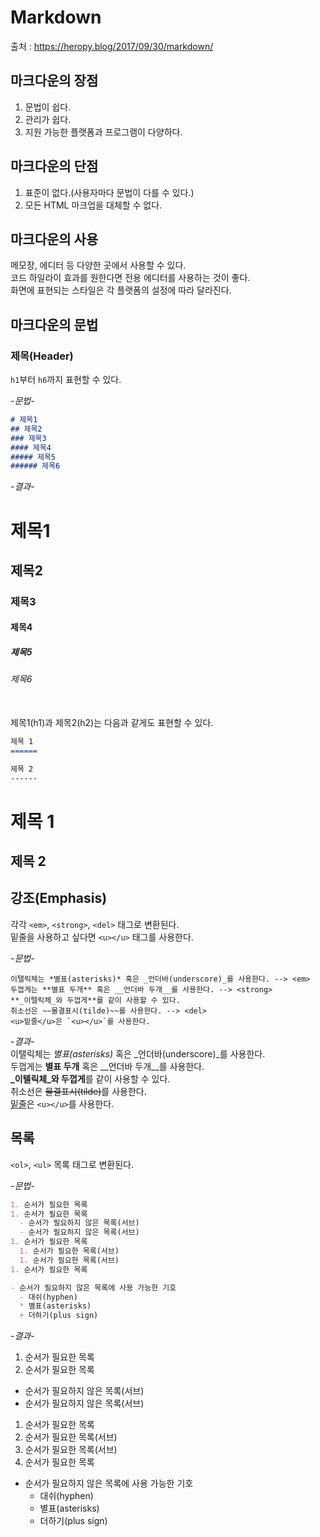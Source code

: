 # Markdown
출처 : https://heropy.blog/2017/09/30/markdown/

## 마크다운의 장점
1. 문법이 쉽다.
2. 관리가 쉽다.
3. 지원 가능한 플랫폼과 프로그램이 다양하다.

## 마크다운의 단점
1. 표준이 없다.(사용자마다 문법이 다를 수 있다.)
2. 모든 HTML 마크업을 대체할 수 없다.

## 마크다운의 사용
메모장, 에디터 등 다양한 곳에서 사용할 수 있다.<br>
코드 하일라이 효과를 원한다면 전용 에디터를 사용하는 것이 좋다.<br>
화면에 표현되는 스타일은 각 플랫폼의 설정에 따라 달라진다.

## 마크다운의 문법

### 제목(Header)
`h1`부터 `h6`까지 표현할 수 있다.<br>

-*문법*-
```Markdown
# 제목1
## 제목2
### 제목3
#### 제목4
##### 제목5
###### 제목6
```
-*결과*-
# 제목1
## 제목2
### 제목3
#### 제목4
##### 제목5
###### 제목6
<br>
제목1(h1)과 제목2(h2)는 다음과 같게도 표현할 수 있다.

```Markdown
제목 1
======

제목 2
------
```

제목 1
======
제목 2
------
## 강조(Emphasis)
각각 `<em>`, `<strong>`, `<del>` 태그로 변환된다.<br>
밑줄을 사용하고 싶다면 `<u></u>` 태그를 사용한다.<br>

-*문법*-
```
이탤릭체는 *별표(asterisks)* 혹은 _언더바(underscore)_를 사용한다. --> <em>
두껍게는 **별표 두개** 혹은 __언더바 두개__를 사용한다. --> <strong>
**_이텔릭체_와 두껍게**를 같이 사용할 수 있다.
취소선은 ~~물결표시(tilde)~~를 사용한다. --> <del>
<u>밑줄</u>은 `<u></u>`를 사용한다.
```
-*결과*-<br>
이탤릭체는 *별표(asterisks)* 혹은 _언더바(underscore)_를 사용한다.<br>
두껍게는 **별표 두개** 혹은 __언더바 두개__를 사용한다.<br>
**_이텔릭체_와 두껍게**를 같이 사용할 수 있다.<br>
취소선은 ~~물결표시(tilde)~~를 사용한다.<br>
<u>밑줄</u>은 `<u></u>`를 사용한다.

## 목록
`<ol>`, `<ul>` 목록 태그로 변환된다.

-*문법*-
```Markdown
1. 순서가 필요한 목록
1. 순서가 필요한 목록
  - 순서가 필요하지 않은 목록(서브)
  - 순서가 필요하지 않은 목록(서브)
1. 순서가 필요한 목록
  1. 순서가 필요한 목록(서브)
  1. 순서가 필요한 목록(서브)
1. 순서가 필요한 목록

- 순서가 필요하지 않은 목록에 사용 가능한 기호
  - 대쉬(hyphen)
  * 별표(asterisks)
  + 더하기(plus sign)
```

-*결과*-<br>
1. 순서가 필요한 목록
1. 순서가 필요한 목록
  - 순서가 필요하지 않은 목록(서브)
  - 순서가 필요하지 않은 목록(서브)
1. 순서가 필요한 목록
  1. 순서가 필요한 목록(서브)
  1. 순서가 필요한 목록(서브)
1. 순서가 필요한 목록

- 순서가 필요하지 않은 목록에 사용 가능한 기호
  - 대쉬(hyphen)
  * 별표(asterisks)
  + 더하기(plus sign)
